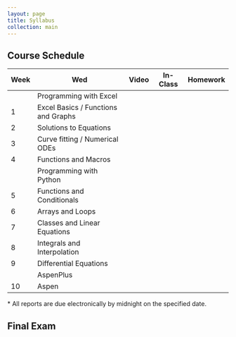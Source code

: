 ```yaml
---
layout: page
title: Syllabus
collection: main
---
```


## Course Schedule

| Week | Wed                           | Video | In-Class | Homework |
| ---- | ----------------------------- | ----- | -------- | -------- |
|      | Programming with Excel        |       |          |          |
| 1    | Excel Basics / Functions and Graphs | | |
| 2    | Solutions to Equations        |       |          |          |
| 3    | Curve fitting / Numerical ODEs    | | |
| 4    | Functions and Macros          |       | | |
|      | Programming with Python       |       |          |          |
| 5    | Functions and Conditionals    |       |          |          |
| 6    | Arrays and Loops              |       |          |          |
| 7    | Classes and Linear Equations  |       |          |          |
| 8    | Integrals and Interpolation   |       |          |          |
| 9    | Differential Equations        |       |          |          |
|      | AspenPlus                     |       |          |          |
| 10   | Aspen                         |       |          |          |

\* All reports are due electronically by midnight on the specified date.

## Final Exam
